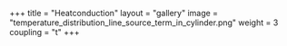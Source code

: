 +++
title = "Heatconduction"
layout = "gallery"
image = "temperature_distribution_line_source_term_in_cylinder.png"
weight = 3
coupling = "t"
+++
